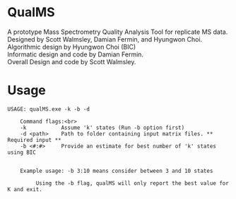 # QualMS
A prototype Mass Spectrometry Quality Analysis Tool for replicate MS data.
Designed by Scott Walmsley, Damian Fermin, and Hyungwon Choi.<br>
Algorithmic design by Hyungwon Choi (BIC)<br>
Informatic design and code by Damian Fermin.<br>
Overall Design and code by Scott Walmsley.<br>

# Usage
```
USAGE: qualMS.exe -k -b -d
```
```
	Command flags:<br>
    -k           Assume 'k' states (Run -b option first)
    -d <path>    Path to folder containing input matrix files. ** Required input **
    -b <#:#>     Provide an estimate for best number of 'k' states using BIC
    
```
```    
    Example usage: -b 3:10 means consider between 3 and 10 states
```
```
         Using the -b flag, qualMS will only report the best value for K and exit.

```
